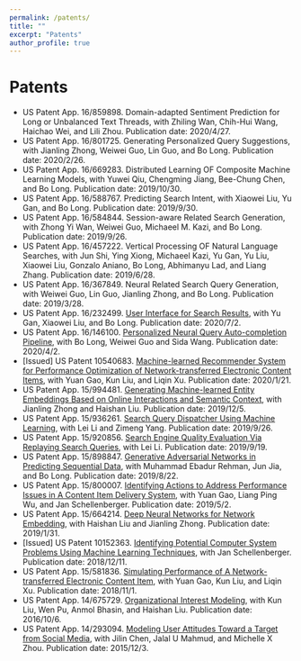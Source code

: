 ```yaml
---
permalink: /patents/
title: ""
excerpt: "Patents"
author_profile: true
---
```

# <i class=""></i> Patents #

* US Patent App. 16/859898. Domain-adapted Sentiment Prediction for Long or Unbalanced Text Threads, with Zhiling Wan, Chih-Hui Wang, Haichao Wei, and Lili Zhou. Publication date: 2020/4/27.
* US Patent App. 16/801725. Generating Personalized Query Suggestions, with Jianling Zhong, Weiwei Guo, Lin Guo, and Bo Long. Publication date: 2020/2/26.
* US Patent App. 16/669283. Distributed Learning OF Composite Machine Learning Models, with Yuwei Qiu, Chengming Jiang, Bee-Chung Chen, and Bo Long. Publication date: 2019/10/30.
* US Patent App. 16/588767. Predicting Search Intent, with Xiaowei Liu, Yu Gan, and Bo Long. Publication date: 2019/9/30.
* US Patent App. 16/584844. Session-aware Related Search Generation, with Zhong Yi Wan, Weiwei Guo, Michaeel M. Kazi, and Bo Long. Publication date: 2019/9/26.
* US Patent App. 16/457222. Vertical Processing OF Natural Language Searches, with Jun Shi, Ying Xiong, Michaeel Kazi, Yu Gan, Yu Liu, Xiaowei Liu, Gonzalo Aniano, Bo Long, Abhimanyu Lad, and Liang Zhang. Publication date: 2019/6/28.
* US Patent App. 16/367849. Neural Related Search Query Generation, with Weiwei Guo, Lin Guo, Jianling Zhong, and Bo Long. Publication date: 2019/3/28.
* US Patent App. 16/232499. [User Interface for Search Results](https://patentimages.storage.googleapis.com/e8/45/cb/e88f339cc2b47c/US20200210502A1.pdf), with Yu Gan, Xiaowei Liu, and Bo Long. Publication date: 2020/7/2.
* US Patent App. 16/146100. [Personalized Neural Query Auto-completion Pipeline](https://patents.google.com/patent/US20200104427A1/en), with Bo Long, Weiwei Guo and Sida Wang. Publication date: 2020/4/2.
* [Issued] US Patent 10540683. [Machine-learned Recommender System for Performance Optimization of Network-transferred Electronic Content Items](https://patentimages.storage.googleapis.com/4e/0e/af/c255c33c4d8121/US10540683.pdf), with Yuan Gao, Kun Liu, and Liqin Xu. Publication date: 2020/1/21.
* US Patent App. 15/994481. [Generating Machine-learned Entity Embeddings Based on Online Interactions and Semantic Context](https://patentimages.storage.googleapis.com/06/1e/0f/b408022da9483d/US20190370854A1.pdf), with Jianling Zhong and Haishan Liu. Publication date: 2019/12/5.
* US Patent App. 15/936261. [Search Query Dispatcher Using Machine Learning](https://patentimages.storage.googleapis.com/f3/ed/03/37c22ea1624a81/US20190294731A1.pdf), with Lei Li and Zimeng Yang. Publication date: 2019/9/26.
* US Patent App. 15/920856. [Search Engine Quality Evaluation Via Replaying Search Queries](https://patentimages.storage.googleapis.com/a2/9d/ae/c85fd4216ae9d5/US20190286746A1.pdf), with Lei Li. Publication date: 2019/9/19.
* US Patent App. 15/898847. [Generative Adversarial Networks in Predicting Sequential Data](https://patentimages.storage.googleapis.com/bf/80/a3/38c821741262e7/US20190258984A1.pdf), with Muhammad Ebadur Rehman, Jun Jia, and Bo Long. Publication date: 2019/8/22.
* US Patent App. 15/800007. [Identifying Actions to Address Performance Issues in A Content Item Delivery System](https://patentimages.storage.googleapis.com/fb/06/05/8daaea704f536d/US20190130437A1.pdf), with Yuan Gao, Liang Ping Wu, and Jan Schellenberger. Publication date: 2019/5/2.
* US Patent App. 15/664214. [Deep Neural Networks for Network Embedding](https://patentimages.storage.googleapis.com/28/fb/40/86d65b7b4d3ea9/US20190034783A1.pdf), with Haishan Liu and Jianling Zhong. Publication date: 2019/1/31.
* [Issued] US Patent 10152363. [Identifying Potential Computer System Problems Using Machine Learning Techniques](https://patentimages.storage.googleapis.com/7d/3c/74/84735303e25ffe/US10152363.pdf), with Jan Schellenberger. Publication date: 2018/12/11.
* US Patent App. 15/581836. [Simulating Performance of A Network-transferred Electronic Content Item](https://patentimages.storage.googleapis.com/cf/73/03/fc3cb229ad6c58/US20180315082A1.pdf), with Yuan Gao, Kun Liu, and Liqin Xu. Publication date: 2018/11/1.
* US Patent App. 14/675729. [Organizational Interest Modeling](https://patentimages.storage.googleapis.com/62/a6/0e/73d4171410105b/US20160292641A1.pdf), with Kun Liu, Wen Pu, Anmol Bhasin, and Haishan Liu. Publication date: 2016/10/6.
* US Patent App. 14/293094. [Modeling User Attitudes Toward a Target from Social Media](https://patentimages.storage.googleapis.com/ad/55/e1/7aa4fcfd9a01d7/US20150347905A1.pdf), with Jilin Chen, Jalal U Mahmud, and Michelle X Zhou. Publication date: 2015/12/3.
